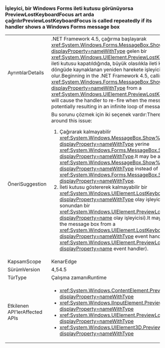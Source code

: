 ### <a name="previewlostkeyboardfocus-is-called-repeatedly-if-its-handler-shows-a-windows-forms-message-box"></a><span data-ttu-id="69c18-101">İşleyici, bir Windows Forms ileti kutusu görünüyorsa PreviewLostKeyboardFocus art arda çağrılır</span><span class="sxs-lookup"><span data-stu-id="69c18-101">PreviewLostKeyboardFocus is called repeatedly if its handler shows a Windows Forms message box</span></span>

|   |   |
|---|---|
|<span data-ttu-id="69c18-102">Ayrıntılar</span><span class="sxs-lookup"><span data-stu-id="69c18-102">Details</span></span>|<span data-ttu-id="69c18-103">.NET Framework 4.5, çağırma başlayarak <xref:System.Windows.Forms.MessageBox.Show%2A?displayProperty=nameWithType> gelen bir <xref:System.Windows.UIElement.PreviewLostKeyboardFocus> işleyici ileti kutusu kapatıldığında, büyük olasılıkla ileti kutuları sonsuz bir döngüde kaynaklanan yeniden harekete işleyicinin neden olur.</span><span class="sxs-lookup"><span data-stu-id="69c18-103">Beginning in the .NET Framework 4.5, calling <xref:System.Windows.Forms.MessageBox.Show%2A?displayProperty=nameWithType> from a <xref:System.Windows.UIElement.PreviewLostKeyboardFocus> handler will cause the handler to re-fire when the message box is closed, potentially resulting in an infinite loop of message boxes.</span></span>|
|<span data-ttu-id="69c18-104">Öneri</span><span class="sxs-lookup"><span data-stu-id="69c18-104">Suggestion</span></span>|<span data-ttu-id="69c18-105">Bu sorunu çözmek için iki seçenek vardır:</span><span class="sxs-lookup"><span data-stu-id="69c18-105">There are two options to work around this issue:</span></span><ol><li><span data-ttu-id="69c18-106">Çağırarak kalmayabilir <xref:System.Windows.MessageBox.Show%2A?displayProperty=nameWithType> yerine <xref:System.Windows.Forms.MessageBox.Show%2A?displayProperty=nameWithType>.</span><span class="sxs-lookup"><span data-stu-id="69c18-106">It may be avoided by calling <xref:System.Windows.MessageBox.Show%2A?displayProperty=nameWithType> instead of <xref:System.Windows.Forms.MessageBox.Show%2A?displayProperty=nameWithType>.</span></span></li><li><span data-ttu-id="69c18-107">İleti kutusu göstererek kalmayabilir bir <xref:System.Windows.UIElement.LostKeyboardFocus?displayProperty=nameWithType> olay işleyicisi (başlangıcı yerine sonundan bir <xref:System.Windows.UIElement.PreviewLostKeyboardFocus?displayProperty=name> olay işleyicisi).</span><span class="sxs-lookup"><span data-stu-id="69c18-107">It may be avoided by showing the message box from a <xref:System.Windows.UIElement.LostKeyboardFocus?displayProperty=nameWithType> event handler (as opposed to a <xref:System.Windows.UIElement.PreviewLostKeyboardFocus?displayProperty=name> event handler).</span></span></li></ol>|
|<span data-ttu-id="69c18-108">Kapsam</span><span class="sxs-lookup"><span data-stu-id="69c18-108">Scope</span></span>|<span data-ttu-id="69c18-109">Kenar</span><span class="sxs-lookup"><span data-stu-id="69c18-109">Edge</span></span>|
|<span data-ttu-id="69c18-110">Sürüm</span><span class="sxs-lookup"><span data-stu-id="69c18-110">Version</span></span>|<span data-ttu-id="69c18-111">4,5</span><span class="sxs-lookup"><span data-stu-id="69c18-111">4.5</span></span>|
|<span data-ttu-id="69c18-112">Tür</span><span class="sxs-lookup"><span data-stu-id="69c18-112">Type</span></span>|<span data-ttu-id="69c18-113">Çalışma zamanı</span><span class="sxs-lookup"><span data-stu-id="69c18-113">Runtime</span></span>|
|<span data-ttu-id="69c18-114">Etkilenen API’ler</span><span class="sxs-lookup"><span data-stu-id="69c18-114">Affected APIs</span></span>|<ul><li><xref:System.Windows.ContentElement.PreviewLostKeyboardFocus?displayProperty=nameWithType></li><li><xref:System.Windows.IInputElement.PreviewLostKeyboardFocus?displayProperty=nameWithType></li><li><xref:System.Windows.UIElement.PreviewLostKeyboardFocus?displayProperty=nameWithType></li><li><xref:System.Windows.UIElement3D.PreviewLostKeyboardFocus?displayProperty=nameWithType></li></ul>|

